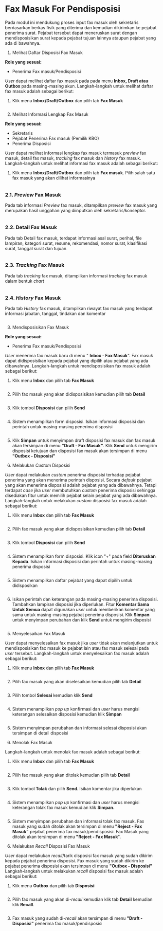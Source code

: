 # Fax Masuk For Pendisposisi

Pada modul ini mendukung proses input fax masuk oleh sekretaris berdasarkan berkas fisik yang diterima dan kemudian dikirimkan
ke pejabat penerima surat. Pejabat tersebut dapat meneruskan surat dengan mendisposisikan surat kepada pejabat tujuan lainnya 
ataupun pejabat yang ada di bawahnya.

1. Melihat Daftar Disposisi Fax Masuk

**Role yang sesuai:**

- Penerima Fax masuk/Pendisposisi

*User* dapat melihat daftar fax masuk pada pada menu **Inbox, Draft atau Outbox** pada masing-masing akun. Langkah-langkah 
untuk melihat daftar fax masuk adalah sebagai berikut:

1. Klik menu **Inbox/Draft/Outbox** dan pilih tab **Fax Masuk**

 ![]()

2. Melihat Informasi Lengkap Fax Masuk

**Role yang sesuai:**

- Sekretaris
- Pejabat Penerima Fax masuk (Pemilik KBO)
- Penerima Disposisi

*User* dapat melihat informasi lengkap fax masuk termasuk *preview* fax masuk, detail fax masuk, *tracking* fax masuk dan 
*history* fax masuk. Langkah-langkah untuk melihat informasi fax masuk adalah sebagai berikut:

1. Klik menu **Inbox/Draft/Outbox** dan pilih tab **Fax masuk**. Pilih salah satu fax masuk yang akan dilihat informasinya

 ![]()

### 2.1. *Preview* Fax Masuk

Pada tab informasi *Preview* fax masuk, ditampilkan *preview* fax masuk yang merupakan hasil unggahan yang diinputkan oleh 
sekretaris/konseptor.

 ![]()

### 2.2. Detail Fax Masuk

Pada tab Detail fax masuk, terdapat informasi asal surat, perihal, file lampiran, kategori surat, resume, rekomendasi, 
nomor surat, klasifikasi surat, tanggal surat dan tujuan.

 ![]()

### 2.3. *Tracking* Fax Masuk

Pada tab *tracking* fax masuk, ditampilkan informasi *tracking* fax masuk dalam bentuk *chart*

 ![]()

### 2.4. *History* Fax Masuk

Pada tab *History* fax masuk, ditampilkan riwayat fax masuk yang terdapat informasi jabatan, tanggal, tindakan dan komentar

 ![]()





3. Mendisposisikan Fax Masuk

**Role yang sesuai:**

- Penerima Fax masuk/Pendisposisi

*User* menerima fax masuk baru di menu &quot; **Inbox - Fax Masuk**&quot;. Fax masuk dapat didisposisikan kepada pejabat yang 
dipilih atau pejabat yang ada dibawahnya. Langkah-langkah untuk mendisposisikan fax masuk adalah sebagai berikut:

1. Klik menu **Inbox** dan pilih tab **Fax Masuk**

 ![]()

2. Pilih fax masuk yang akan didisposisikan kemudian pilih tab **Detail**

 ![]()

3. Klik tombol **Disposisi** dan pilih **Send**

 ![]()

4. Sistem menampilkan form disposisi. Isikan informasi disposisi dan perintah untuk masing-masing penerima disposisi

  ![]()

5. Klik **Simpan** untuk menyimpan draft disposisi fax masuk dan fax masuk akan tersimpan di menu 
**&quot;Draft - Fax Masuk&quot;**. Klik **Send** untuk mengirim disposisi ketujuan dan disposisi fax masuk akan tersimpan di 
menu **&quot;Outbox - Disposisi&quot;**





4. Melakukan *Custom* Disposisi

*User* dapat melakukan *custom* penerima disposisi terhadap pejabat penerima yang akan menerima perintah disposisi. 
Secara *default* pejabat yang akan menerima disposisi adalah pejabat yang ada dibawahnya. Tetapi terdapat *case* jika *user* 
membutuhkan *custom* penerima disposisi sehingga disediakan fitur untuk memilih pejabat selain pejabat yang ada dibawahnya. 
Langkah-langkah untuk melakukan *custom* disposisi fax masuk adalah sebagai berikut:

1. Klik menu **Inbox** dan pilih tab **Fax Masuk**

 ![]()

2. Pilih fax masuk yang akan didisposisikan kemudian pilih tab **Detail**

 ![]()

3. Klik tombol **Disposisi** dan pilih **Send**

 ![]()

4. Sistem menampilkan form disposisi. Klik icon &quot;+&quot; pada field **Diteruskan Kepada**. Isikan informasi disposisi dan
perintah untuk masing-masing penerima disposisi

 ![]()

5. Sistem menampilkan daftar pejabat yang dapat dipilih untuk didisposikan

 ![]()

6. Isikan perintah dan keterangan pada masing-masing penerima disposisi. Tambahkan lampiran disposisi jika diperlukan. 
Fitur **Komentar Sama Untuk Semua** dapat digunakan *user* untuk memberikan komentar yang sama untuk masing-masing pejabat 
penerima disposisi. Klik **Simpan** untuk menyimpan perubahan dan klik **Send** untuk mengirim disposisi

 ![]()





5. Menyelesaikan Fax Masuk

*User* dapat menyelesaikan fax masuk jika *user* tidak akan melanjutkan untuk mendisposisikan fax masuk ke pejabat lain atau 
fax masuk selesai pada *user* tersebut. Langkah-langkah untuk menyelesaikan fax masuk adalah sebagai berikut:

1. Klik menu **Inbox** dan pilih tab **Fax Masuk**

 ![]()

2. Pilih fax masuk yang akan diselesaikan kemudian pilih tab **Detail**

 ![]()

3. Pilih tombol **Selesai** kemudian klik **Send**

 ![]()

4. Sistem menampilkan *pop up* konfirmasi dan *user* harus mengisi keterangan selesaikan disposisi kemudian klik **Simpan**

 ![]()

5. Sistem menyimpan perubahan dan informasi selesai disposisi akan tersimpan di detail disposisi





6. Menolak Fax Masuk

Langkah-langkah untuk menolak fax masuk adalah sebagai berikut:

1. Klik menu **Inbox** dan pilih tab **Fax Masuk**

 ![]()

2. Pilih fax masuk yang akan ditolak kemudian pilih tab **Detail**

 ![]()

3. Klik tombol **Tolak** dan pilih **Send**. Isikan komentar jika diperlukan

 ![]()

4. Sistem menampilkan *pop up* konfirmasi dan *user* harus mengisi keterangan tolak fax masuk kemudian klik **Simpan**.

 ![]()

5. Sistem menyimpan perubahan dan informasi tolak fax masuk. Fax masuk yang sudah ditolak akan tersimpan di menu 
**&quot;Reject - Fax Masuk&quot;** pejabat penerima fax masuk/pendisposisi. Fax Masuk yang ditolak akan tersimpan di menu 
**&quot;Reject - Fax Masuk**&quot;.





7. Melakukan *Recall* Disposisi Fax Masuk

*User* dapat melakukan *recall*/tarik disposisi fax masuk yang sudah dikirim kepada pejabat penerima disposisi. 
Fax masuk yang sudah dikirim ke pejabat penerima disposisi akan tersimpan di menu **&quot;Outbox - Disposisi&quot;** 
Langkah-langkah untuk melakukan *recall* disposisi fax masuk adalah sebagai berikut:

1. Klik menu **Outbox** dan pilih tab **Disposisi**

 ![]()

2. Pilih fax masuk yang akan di-*recall* kemudian klik tab **Detail** kemudian klik **Recall**.

 ![]()

3. Fax masuk yang sudah di-*recall* akan tersimpan di menu **&quot;Draft - Disposisi&quot;** penerima fax masuk/pendisposisi